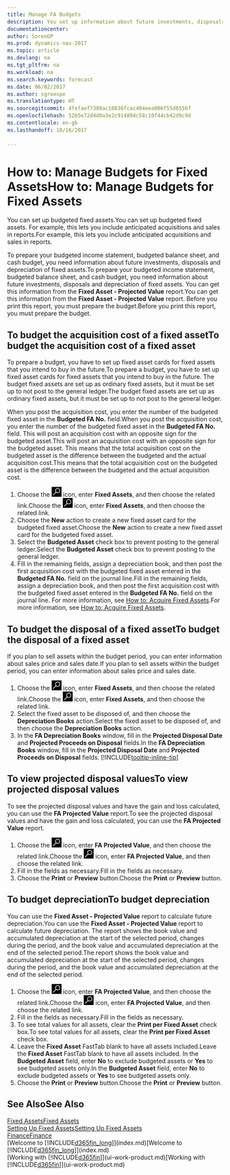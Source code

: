 ```yaml
---
title: Manage FA Budgets
description: You set up information about future investments, disposals, and depreciation of fixed assets to help prepare budgets and forecasts.
documentationcenter: 
author: SorenGP
ms.prod: dynamics-nav-2017
ms.topic: article
ms.devlang: na
ms.tgt_pltfrm: na
ms.workload: na
ms.search.keywords: forecast
ms.date: 06/02/2017
ms.author: sgroespe
ms.translationtype: HT
ms.sourcegitcommit: 4fefaef7380ac10836fcac404eea006f55d8556f
ms.openlocfilehash: 52b5e72d4d0a3e2c914894c58c10f44cb42d9c9d
ms.contentlocale: en-gb
ms.lasthandoff: 10/16/2017

---
```

# <a name="how-to-manage-budgets-for-fixed-assets"></a><span data-ttu-id="52e34-103">How to: Manage Budgets for Fixed Assets</span><span class="sxs-lookup"><span data-stu-id="52e34-103">How to: Manage Budgets for Fixed Assets</span></span>
<span data-ttu-id="52e34-104">You can set up budgeted fixed assets.</span><span class="sxs-lookup"><span data-stu-id="52e34-104">You can set up budgeted fixed assets.</span></span> <span data-ttu-id="52e34-105">For example, this lets you include anticipated acquisitions and sales in reports.</span><span class="sxs-lookup"><span data-stu-id="52e34-105">For example, this lets you include anticipated acquisitions and sales in reports.</span></span>  

<span data-ttu-id="52e34-106">To prepare your budgeted income statement, budgeted balance sheet, and cash budget, you need information about future investments, disposals and depreciation of fixed assets.</span><span class="sxs-lookup"><span data-stu-id="52e34-106">To prepare your budgeted income statement, budgeted balance sheet, and cash budget, you need information about future investments, disposals and depreciation of fixed assets.</span></span> <span data-ttu-id="52e34-107">You can get this information from the **Fixed Asset - Projected Value** report.</span><span class="sxs-lookup"><span data-stu-id="52e34-107">You can get this information from the **Fixed Asset - Projected Value** report.</span></span> <span data-ttu-id="52e34-108">Before you print this report, you must prepare the budget.</span><span class="sxs-lookup"><span data-stu-id="52e34-108">Before you print this report, you must prepare the budget.</span></span>  

## <a name="to-budget-the-acquisition-cost-of-a-fixed-asset"></a><span data-ttu-id="52e34-109">To budget the acquisition cost of a fixed asset</span><span class="sxs-lookup"><span data-stu-id="52e34-109">To budget the acquisition cost of a fixed asset</span></span>
<span data-ttu-id="52e34-110">To prepare a budget, you have to set up fixed asset cards for fixed assets that you intend to buy in the future.</span><span class="sxs-lookup"><span data-stu-id="52e34-110">To prepare a budget, you have to set up fixed asset cards for fixed assets that you intend to buy in the future.</span></span> <span data-ttu-id="52e34-111">The budget fixed assets are set up as ordinary fixed assets, but it must be set up to not post to the general ledger.</span><span class="sxs-lookup"><span data-stu-id="52e34-111">The budget fixed assets are set up as ordinary fixed assets, but it must be set up to not post to the general ledger.</span></span>

<span data-ttu-id="52e34-112">When you post the acquisition cost, you enter the number of the budgeted fixed asset in the **Budgeted FA No.** field.</span><span class="sxs-lookup"><span data-stu-id="52e34-112">When you post the acquisition cost, you enter the number of the budgeted fixed asset in the **Budgeted FA No.** field.</span></span> <span data-ttu-id="52e34-113">This will post an acquisition cost with an opposite sign for the budgeted asset.</span><span class="sxs-lookup"><span data-stu-id="52e34-113">This will post an acquisition cost with an opposite sign for the budgeted asset.</span></span> <span data-ttu-id="52e34-114">This means that the total acquisition cost on the budgeted asset is the difference between the budgeted and the actual acquisition cost.</span><span class="sxs-lookup"><span data-stu-id="52e34-114">This means that the total acquisition cost on the budgeted asset is the difference between the budgeted and the actual acquisition cost.</span></span>

1. <span data-ttu-id="52e34-115">Choose the ![Search for Page or Report](media/ui-search/search_small.png "Search for Page or Report icon") icon, enter **Fixed Assets**, and then choose the related link.</span><span class="sxs-lookup"><span data-stu-id="52e34-115">Choose the ![Search for Page or Report](media/ui-search/search_small.png "Search for Page or Report icon") icon, enter **Fixed Assets**, and then choose the related link.</span></span>
2. <span data-ttu-id="52e34-116">Choose the **New** action to create a new fixed asset card for the budgeted fixed asset.</span><span class="sxs-lookup"><span data-stu-id="52e34-116">Choose the **New** action to create a new fixed asset card for the budgeted fixed asset.</span></span>
3. <span data-ttu-id="52e34-117">Select the **Budgeted Asset** check box to prevent posting to the general ledger.</span><span class="sxs-lookup"><span data-stu-id="52e34-117">Select the **Budgeted Asset** check box to prevent posting to the general ledger.</span></span>
4. <span data-ttu-id="52e34-118">Fill in the remaining fields, assign a depreciation book, and then post the first acquisition cost with the budgeted fixed asset entered in the **Budgeted FA No.** field on the journal line.</span><span class="sxs-lookup"><span data-stu-id="52e34-118">Fill in the remaining fields, assign a depreciation book, and then post the first acquisition cost with the budgeted fixed asset entered in the **Budgeted FA No.** field on the journal line.</span></span> <span data-ttu-id="52e34-119">For more information, see [How to: Acquire Fixed Assets](fa-how-acquire.md).</span><span class="sxs-lookup"><span data-stu-id="52e34-119">For more information, see [How to: Acquire Fixed Assets](fa-how-acquire.md).</span></span>

## <a name="to-budget-the-disposal-of-a-fixed-asset"></a><span data-ttu-id="52e34-120">To budget the disposal of a fixed asset</span><span class="sxs-lookup"><span data-stu-id="52e34-120">To budget the disposal of a fixed asset</span></span>
<span data-ttu-id="52e34-121">If you plan to sell assets within the budget period, you can enter information about sales price and sales date.</span><span class="sxs-lookup"><span data-stu-id="52e34-121">If you plan to sell assets within the budget period, you can enter information about sales price and sales date.</span></span>

1. <span data-ttu-id="52e34-122">Choose the ![Search for Page or Report](media/ui-search/search_small.png "Search for Page or Report icon") icon, enter **Fixed Assets**, and then choose the related link.</span><span class="sxs-lookup"><span data-stu-id="52e34-122">Choose the ![Search for Page or Report](media/ui-search/search_small.png "Search for Page or Report icon") icon, enter **Fixed Assets**, and then choose the related link.</span></span>
2. <span data-ttu-id="52e34-123">Select the fixed asset to be disposed of, and then choose the **Depreciation Books** action.</span><span class="sxs-lookup"><span data-stu-id="52e34-123">Select the fixed asset to be disposed of, and then choose the **Depreciation Books** action.</span></span>
3. <span data-ttu-id="52e34-124">In the **FA Depreciation Books** window, fill in the **Projected Disposal Date** and **Projected Proceeds on Disposal** fields.</span><span class="sxs-lookup"><span data-stu-id="52e34-124">In the **FA Depreciation Books** window, fill in the **Projected Disposal Date** and **Projected Proceeds on Disposal** fields.</span></span> [!INCLUDE[tooltip-inline-tip](includes/tooltip-inline-tip_md.md)]

## <a name="to-view-projected-disposal-values"></a><span data-ttu-id="52e34-125">To view projected disposal values</span><span class="sxs-lookup"><span data-stu-id="52e34-125">To view projected disposal values</span></span>
<span data-ttu-id="52e34-126">To see the projected disposal values and have the gain and loss calculated, you can use the **FA Projected Value** report.</span><span class="sxs-lookup"><span data-stu-id="52e34-126">To see the projected disposal values and have the gain and loss calculated, you can use the **FA Projected Value** report.</span></span>

1. <span data-ttu-id="52e34-127">Choose the ![Search for Page or Report](media/ui-search/search_small.png "Search for Page or Report icon") icon, enter **FA Projected Value**, and then choose the related link.</span><span class="sxs-lookup"><span data-stu-id="52e34-127">Choose the ![Search for Page or Report](media/ui-search/search_small.png "Search for Page or Report icon") icon, enter **FA Projected Value**, and then choose the related link.</span></span>
2. <span data-ttu-id="52e34-128">Fill in the fields as necessary.</span><span class="sxs-lookup"><span data-stu-id="52e34-128">Fill in the fields as necessary.</span></span>
3. <span data-ttu-id="52e34-129">Choose the **Print** or **Preview** button.</span><span class="sxs-lookup"><span data-stu-id="52e34-129">Choose the **Print** or **Preview** button.</span></span>

## <a name="to-budget-depreciation"></a><span data-ttu-id="52e34-130">To budget depreciation</span><span class="sxs-lookup"><span data-stu-id="52e34-130">To budget depreciation</span></span>
<span data-ttu-id="52e34-131">You can use the **Fixed Asset - Projected Value** report to calculate future depreciation.</span><span class="sxs-lookup"><span data-stu-id="52e34-131">You can use the **Fixed Asset - Projected Value** report to calculate future depreciation.</span></span> <span data-ttu-id="52e34-132">The report shows the book value and accumulated depreciation at the start of the selected period, changes during the period, and the book value and accumulated depreciation at the end of the selected period.</span><span class="sxs-lookup"><span data-stu-id="52e34-132">The report shows the book value and accumulated depreciation at the start of the selected period, changes during the period, and the book value and accumulated depreciation at the end of the selected period.</span></span>

1. <span data-ttu-id="52e34-133">Choose the ![Search for Page or Report](media/ui-search/search_small.png "Search for Page or Report icon") icon, enter **FA Projected Value**, and then choose the related link.</span><span class="sxs-lookup"><span data-stu-id="52e34-133">Choose the ![Search for Page or Report](media/ui-search/search_small.png "Search for Page or Report icon") icon, enter **FA Projected Value**, and then choose the related link.</span></span>
2. <span data-ttu-id="52e34-134">Fill in the fields as necessary.</span><span class="sxs-lookup"><span data-stu-id="52e34-134">Fill in the fields as necessary.</span></span>
3. <span data-ttu-id="52e34-135">To see total values for all assets, clear the **Print per Fixed Asset** check box.</span><span class="sxs-lookup"><span data-stu-id="52e34-135">To see total values for all assets, clear the **Print per Fixed Asset** check box.</span></span>
4. <span data-ttu-id="52e34-136">Leave the **Fixed Asset** FastTab blank to have all assets included.</span><span class="sxs-lookup"><span data-stu-id="52e34-136">Leave the **Fixed Asset** FastTab blank to have all assets included.</span></span> <span data-ttu-id="52e34-137">In the **Budgeted Asset** field, enter **No** to exclude budgeted assets or **Yes** to see budgeted assets only.</span><span class="sxs-lookup"><span data-stu-id="52e34-137">In the **Budgeted Asset** field, enter **No** to exclude budgeted assets or **Yes** to see budgeted assets only.</span></span>
5. <span data-ttu-id="52e34-138">Choose the **Print** or **Preview** button.</span><span class="sxs-lookup"><span data-stu-id="52e34-138">Choose the **Print** or **Preview** button.</span></span>

## <a name="see-also"></a><span data-ttu-id="52e34-139">See Also</span><span class="sxs-lookup"><span data-stu-id="52e34-139">See Also</span></span>
[<span data-ttu-id="52e34-140">Fixed Assets</span><span class="sxs-lookup"><span data-stu-id="52e34-140">Fixed Assets</span></span>](fa-manage.md)  
[<span data-ttu-id="52e34-141">Setting Up Fixed Assets</span><span class="sxs-lookup"><span data-stu-id="52e34-141">Setting Up Fixed Assets</span></span>](fa-setup.md)  
[<span data-ttu-id="52e34-142">Finance</span><span class="sxs-lookup"><span data-stu-id="52e34-142">Finance</span></span>](finance.md)  
<span data-ttu-id="52e34-143">[Welcome to [!INCLUDE[d365fin_long](includes/d365fin_long_md.md)]](index.md)</span><span class="sxs-lookup"><span data-stu-id="52e34-143">[Welcome to [!INCLUDE[d365fin_long](includes/d365fin_long_md.md)]](index.md)</span></span>  
<span data-ttu-id="52e34-144">[Working with [!INCLUDE[d365fin](includes/d365fin_md.md)]](ui-work-product.md)</span><span class="sxs-lookup"><span data-stu-id="52e34-144">[Working with [!INCLUDE[d365fin](includes/d365fin_md.md)]](ui-work-product.md)</span></span>

